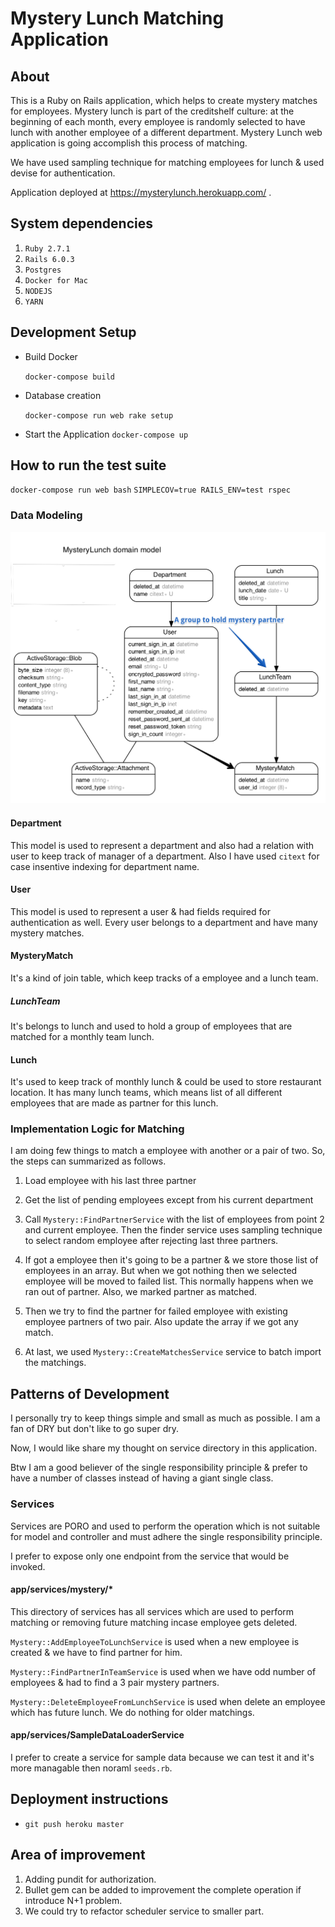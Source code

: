 # Mystery Lunch Matching Application

## About

This is a Ruby on Rails application, which helps to create mystery matches for employees.
Mystery lunch is part of the creditshelf culture: at the beginning of each month, every employee is
randomly selected to have lunch with another employee of a different department.
Mystery Lunch web application is going accomplish this process of matching.

We have used sampling technique for matching employees for lunch & used devise for authentication.

Application deployed at https://mysterylunch.herokuapp.com/ .

## System dependencies

1. `Ruby 2.7.1`
2. `Rails 6.0.3`
3. `Postgres`
4. `Docker for Mac`
5. `NODEJS`
6. `YARN`

## Development Setup

- Build Docker

  `docker-compose build`

- Database creation

  `docker-compose run web rake setup`

- Start the Application
  `docker-compose up`

## How to run the test suite

`docker-compose run web bash`
`SIMPLECOV=true RAILS_ENV=test rspec`

### Data Modeling

![Data Model](data_model.png)

#### Department

This model is used to represent a department and also had a relation with user to keep track of manager of a department.
Also I have used `citext` for case insentive indexing for department name.

#### User

This model is used to represent a user & had fields required for authentication as well.
Every user belongs to a department and have many mystery matches.

#### MysteryMatch

It's a kind of join table, which keep tracks of a employee and a lunch team.

##### LunchTeam

It's belongs to lunch and used to hold a group of employees that are matched for a monthly team lunch.

#### Lunch

It's used to keep track of monthly lunch & could be used to store restaurant location.
It has many lunch teams, which means list of all different employees that are made as partner for this lunch.

### Implementation Logic for Matching

I am doing few things to match a employee with another or a pair of two.
So, the steps can summarized as follows.

1. Load employee with his last three partner

2. Get the list of pending employees except from his current department

3. Call `Mystery::FindPartnerService` with the list of employees from point 2 and current employee.
   Then the finder service uses sampling technique to select random employee after rejecting last three partners.

4. If got a employee then it's going to be a partner & we store those list of employees in an array. But when we got nothing
   then we selected employee will be moved to failed list. This normally happens when we ran out of partner.
   Also, we marked partner as matched.

5. Then we try to find the partner for failed employee with existing employee partners of two pair.
   Also update the array if we got any match.

6. At last, we used `Mystery::CreateMatchesService` service to batch import the matchings.

## Patterns of Development

I personally try to keep things simple and small as much as possible. I am a fan of DRY but don't like to go super dry.

Now, I would like share my thought on service directory in this application.

Btw I am a good believer of the single responsibility principle & prefer to have a number of classes instead of having a giant single class.

### Services

Services are PORO and used to perform the operation which is not suitable for model and controller and must adhere the single responsibility principle.

I prefer to expose only one endpoint from the service that would be invoked.

#### app/services/mystery/\*

This directory of services has all services which are used to perform matching or removing future matching incase employee gets deleted.

`Mystery::AddEmployeeToLunchService` is used when a new employee is created & we have to find partner for him.

`Mystery::FindPartnerInTeamService` is used when we have odd number of employees & had to find a 3 pair mystery partners.

`Mystery::DeleteEmployeeFromLunchService` is used when delete an employee which has future lunch. We do nothing for older matchings.

#### app/services/SampleDataLoaderService

I prefer to create a service for sample data because we can test it and it's more managable then noraml `seeds.rb`.

## Deployment instructions

- `git push heroku master`

## Area of improvement

1. Adding pundit for authorization.
2. Bullet gem can be added to improvement the complete operation if introduce N+1 problem.
3. We could try to refactor scheduler service to smaller part.
